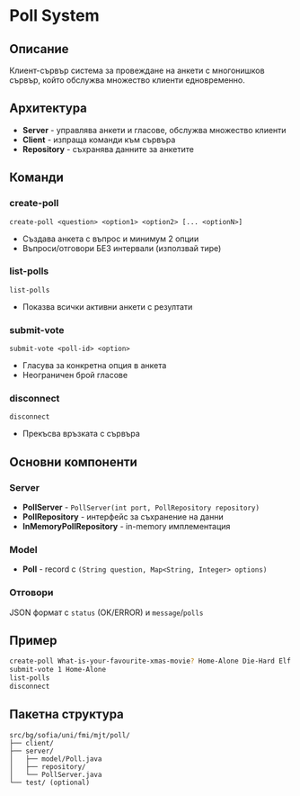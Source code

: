 # Poll System

## Описание
Клиент-сървър система за провеждане на анкети с многонишков сървър, който обслужва множество клиенти едновременно.

## Архитектура
- **Server** - управлява анкети и гласове, обслужва множество клиенти
- **Client** - изпраща команди към сървъра
- **Repository** - съхранява данните за анкетите

## Команди

### create-poll
```
create-poll <question> <option1> <option2> [... <optionN>]
```
- Създава анкета с въпрос и минимум 2 опции
- Въпроси/отговори БЕЗ интервали (използвай тире)

### list-polls
```
list-polls
```
- Показва всички активни анкети с резултати

### submit-vote
```
submit-vote <poll-id> <option>
```
- Гласува за конкретна опция в анкета
- Неограничен брой гласове

### disconnect
```
disconnect
```
- Прекъсва връзката с сървъра

## Основни компоненти

### Server
- **PollServer** - `PollServer(int port, PollRepository repository)`
- **PollRepository** - интерфейс за съхранение на данни
- **InMemoryPollRepository** - in-memory имплементация

### Model
- **Poll** - record с `(String question, Map<String, Integer> options)`

### Отговори
JSON формат с `status` (OK/ERROR) и `message`/`polls`

## Пример
```bash
create-poll What-is-your-favourite-xmas-movie? Home-Alone Die-Hard Elf
submit-vote 1 Home-Alone
list-polls
disconnect
```

## Пакетна структура
```
src/bg/sofia/uni/fmi/mjt/poll/
├── client/
├── server/
│   ├── model/Poll.java
│   ├── repository/
│   └── PollServer.java
└── test/ (optional)
```